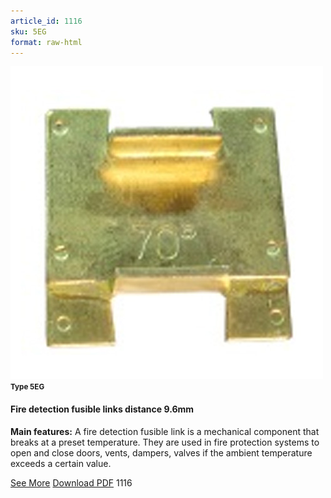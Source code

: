 ```yaml
---
article_id: 1116
sku: 5EG
format: raw-html
---
```

 <img src="../new-images/5EG.jpg" class="card-imgs mb-2">
 <small class="text-grey mb-2"><b>Type 5EG</b> </small>
 <h4>Fire detection fusible links
 distance 9.6mm</h4>
 <p><b>Main features:</b>  A fire detection fusible link is a mechanical component that breaks at a preset temperature.
 They are used in fire protection systems to open and close doors, vents, dampers, valves if the ambient temperature exceeds a certain value.</p>
 <div class="btns">
 <a href="fire_detection_fusible-links-type-5eg.html" class="btn-red">See More</a>
 <a href="pdf/9-2-3Average welding surface-Maximum permanent force-Maximum permanent load20130707.pdf" target="_blank" class="btn-red">Download PDF</a>
 <!-- <a href="http://www.ultimheat.com/cat9.html" target="_blank" class="access-link"> Access full catalogue <i class="fa fa-external-link" aria-hidden="true"></i> </a> -->
 <span class="number-btn">1116</span>
 </div>
 